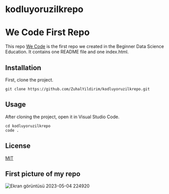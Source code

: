 # kodluyoruzilkrepo
# We Code First Repo
This repo [We Code](https://kodluzun.org/) is the first repo we created in the Beginner Data Science Education. It contains one README file and one index.html.
## Installation 
First, clone the project.
```
git clone https://github.com/ZuhalYildirim/kodluyoruzilkrepo.git 
```
## Usage 
After cloning the project, open it in Visual Studio Code.


  ```
cd kodluyoruzilkrepo
code .
```
## License 
[MIT](https://en.wikipedia.org/wiki/MIT_License)
## First picture of my repo
![Ekran görüntüsü 2023-05-04 224920](https://user-images.githubusercontent.com/114772485/236320418-8a042e76-3138-4dd4-8c7f-c2c9daf04cec.png)
